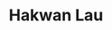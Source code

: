 ---
layout: default
title: "Hakwan Lau"
role: "Director"
image: "/assets/images/hakwan.jpg"
position: "Director of the Perceptual Intelligence Lab"
description: "Hakwan focuses on cognitive neuroscience, neurofeedback, and perceptual studies."
research_interest: "Consciousness, neurofeedback, metacognitive sensitivity"
permalink: /teams/hakwan/
---